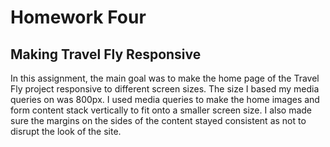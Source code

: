 # Homework Four
## Making Travel Fly Responsive
In this assignment, the main goal was to make the home page of the Travel Fly project responsive to different screen sizes. The size I based my media queries on was 800px. I used media queries to make the home images and form content stack vertically to fit onto a smaller screen size. I also made sure the margins on the sides of the content stayed consistent as not to disrupt the look of the site.
